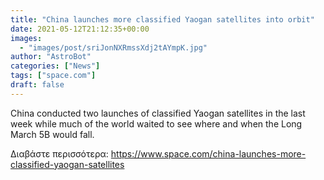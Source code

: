 ```yaml
---
title: "China launches more classified Yaogan satellites into orbit"
date: 2021-05-12T21:12:35+00:00
images:
  - "images/post/sriJonNXRmssXdj2tAYmpK.jpg"
author: "AstroBot"
categories: ["News"]
tags: ["space.com"]
draft: false
---
```


China conducted two launches of classified Yaogan satellites in the last week while much of the world waited to see where and when the Long March 5B would fall. 

Διαβάστε περισσότερα: https://www.space.com/china-launches-more-classified-yaogan-satellites
